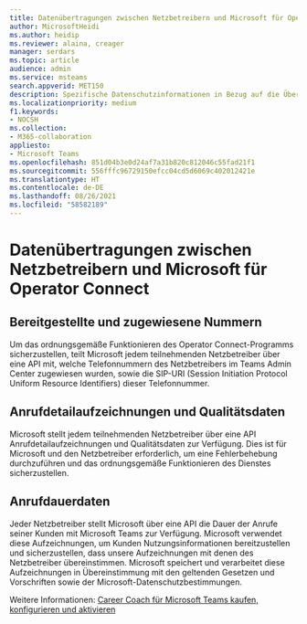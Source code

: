 ```yaml
---
title: Datenübertragungen zwischen Netzbetreibern und Microsoft für Operator Connect
author: MicrosoftHeidi
ms.author: heidip
ms.reviewer: alaina, creager
manager: serdars
ms.topic: article
audience: admin
ms.service: msteams
search.appverid: MET150
description: Spezifische Datenschutzinformationen in Bezug auf die Übertragung von Daten oder Informationen zwischen Netzbetreibern und Microsoft, insbesondere in Bezug auf Operator Connect.
ms.localizationpriority: medium
f1.keywords:
- NOCSH
ms.collection:
- M365-collaboration
appliesto:
- Microsoft Teams
ms.openlocfilehash: 851d04b3e0d24af7a31b820c812046c55fad21f1
ms.sourcegitcommit: 556fffc96729150efcc04cd5d6069c402012421e
ms.translationtype: HT
ms.contentlocale: de-DE
ms.lasthandoff: 08/26/2021
ms.locfileid: "58582189"
---
```

# <a name="data-transfers-between-carriers-and-microsoft-for-operator-connect"></a>Datenübertragungen zwischen Netzbetreibern und Microsoft für Operator Connect

## <a name="provisioned-and-assigned-numbers"></a>Bereitgestellte und zugewiesene Nummern

Um das ordnungsgemäße Funktionieren des Operator Connect-Programms sicherzustellen, teilt Microsoft jedem teilnehmenden Netzbetreiber über eine API mit, welche Telefonnummern des Netzbetreibers im Teams Admin Center zugewiesen wurden, sowie die SIP-URI (Session Initiation Protocol Uniform Resource Identifiers) dieser Telefonnummer.

## <a name="call-detail-records-and-quality-data"></a>Anrufdetailaufzeichnungen und Qualitätsdaten

Microsoft stellt jedem teilnehmenden Netzbetreiber über eine API Anrufdetailaufzeichnungen und Qualitätsdaten zur Verfügung. Dies ist für Microsoft und den Netzbetreiber erforderlich, um eine Fehlerbehebung durchzuführen und das ordnungsgemäße Funktionieren des Dienstes sicherzustellen.

## <a name="call-duration-data"></a>Anrufdauerdaten

Jeder Netzbetreiber stellt Microsoft über eine API die Dauer der Anrufe seiner Kunden mit Microsoft Teams zur Verfügung. Microsoft verwendet diese Aufzeichnungen, um Kunden Nutzungsinformationen bereitzustellen und sicherzustellen, dass unsere Aufzeichnungen mit denen des Netzbetreiber übereinstimmen. Microsoft speichert und verarbeitet diese Aufzeichnungen in Übereinstimmung mit den geltenden Gesetzen und Vorschriften sowie der Microsoft-Datenschutzbestimmungen.

Weitere Informationen: [Career Coach für Microsoft Teams kaufen, konfigurieren und aktivieren ](career-coach.md)
